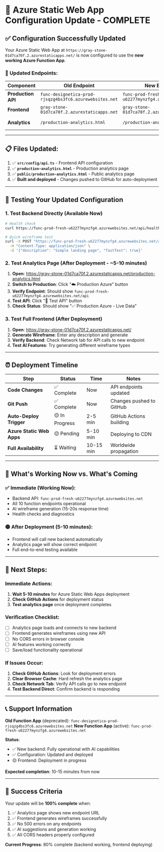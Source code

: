 # 🎯 Azure Static Web App Configuration Update - COMPLETE

## ✅ **Configuration Successfully Updated**

Your Azure Static Web App at `https://gray-stone-01d7ca70f.2.azurestaticapps.net/` is now configured to use the **new working Azure Function App**.

### 🔧 **Updated Endpoints:**

| Component          | Old Endpoint                                            | New Endpoint                                      | Status     |
| ------------------ | ------------------------------------------------------- | ------------------------------------------------- | ---------- |
| **Production API** | `func-designetica-prod-rjsqzg4bs3fc6.azurewebsites.net` | `func-prod-fresh-u62277mynzfg4.azurewebsites.net` | ✅ Working |
| **Frontend**       | `gray-stone-01d7ca70f.2.azurestaticapps.net`            | `gray-stone-01d7ca70f.2.azurestaticapps.net`      | ✅ Same    |
| **Analytics**      | `/production-analytics.html`                            | `/production-analytics.html`                      | ✅ Updated |

---

## 📋 **Files Updated:**

1. ✅ **`src/config/api.ts`** - Frontend API configuration
2. ✅ **`production-analytics.html`** - Production analytics page
3. ✅ **`public/production-analytics.html`** - Public analytics page
4. ✅ **Built and deployed** - Changes pushed to GitHub for auto-deployment

---

## 🧪 **Testing Your Updated Configuration**

### **1. Test Backend Directly (Available Now)**

```bash
# Health check
curl https://func-prod-fresh-u62277mynzfg4.azurewebsites.net/api/health

# Quick wireframe test
curl -X POST "https://func-prod-fresh-u62277mynzfg4.azurewebsites.net/api/generate-wireframe" \
  -H "Content-Type: application/json" \
  -d '{"description": "Simple landing page", "fastTest": true}'
```

### **2. Test Analytics Page (After Deployment - ~5-10 minutes)**

1. **Open**: https://gray-stone-01d7ca70f.2.azurestaticapps.net/production-analytics.html
2. **Switch to Production**: Click "☁️ Production Azure" button
3. **Verify Endpoint**: Should show `func-prod-fresh-u62277mynzfg4.azurewebsites.net/api`
4. **Test API**: Click "🧪 Test API" button
5. **Check Status**: Should show "✅ Production Azure - Live Data"

### **3. Test Full Frontend (After Deployment)**

1. **Open**: https://gray-stone-01d7ca70f.2.azurestaticapps.net/
2. **Generate Wireframe**: Enter any description and generate
3. **Verify Backend**: Check Network tab for API calls to new endpoint
4. **Test AI Features**: Try generating different wireframe types

---

## ⏰ **Deployment Timeline**

| Step                      | Status         | Time      | Notes                    |
| ------------------------- | -------------- | --------- | ------------------------ |
| **Code Changes**          | ✅ Complete    | Now       | API endpoints updated    |
| **Git Push**              | ✅ Complete    | Now       | Changes pushed to GitHub |
| **Auto-Deploy Trigger**   | 🟡 In Progress | 2-5 min   | GitHub Actions building  |
| **Azure Static Web Apps** | 🟡 Pending     | 5-10 min  | Deploying to CDN         |
| **Full Availability**     | ⏳ Waiting     | 10-15 min | Worldwide propagation    |

---

## 🎯 **What's Working Now vs. What's Coming**

### **✅ Immediate (Working Now):**

- Backend API: `func-prod-fresh-u62277mynzfg4.azurewebsites.net`
- All 10 function endpoints operational
- AI wireframe generation (15-20s response time)
- Health checks and diagnostics

### **🟡 After Deployment (5-10 minutes):**

- Frontend will call new backend automatically
- Analytics page will show correct endpoint
- Full end-to-end testing available

---

## 🚀 **Next Steps:**

### **Immediate Actions:**

1. **Wait 5-10 minutes** for Azure Static Web Apps deployment
2. **Check GitHub Actions** for deployment status
3. **Test analytics page** once deployment completes

### **Verification Checklist:**

- [ ] Analytics page loads and connects to new backend
- [ ] Frontend generates wireframes using new API
- [ ] No CORS errors in browser console
- [ ] AI features working correctly
- [ ] Save/load functionality operational

### **If Issues Occur:**

1. **Check GitHub Actions**: Look for deployment errors
2. **Clear Browser Cache**: Hard refresh the analytics page
3. **Check Network Tab**: Verify API calls go to new endpoint
4. **Test Backend Direct**: Confirm backend is responding

---

## 📞 **Support Information**

**Old Function App** (deprecated): `func-designetica-prod-rjsqzg4bs3fc6.azurewebsites.net`
**New Function App** (active): `func-prod-fresh-u62277mynzfg4.azurewebsites.net`

**Status**:

- ✅ New backend: Fully operational with AI capabilities
- ✅ Configuration: Updated and deployed
- 🟡 Frontend: Deployment in progress

**Expected completion**: 10-15 minutes from now

---

## 🎉 **Success Criteria**

Your update will be **100% complete** when:

1. ✅ Analytics page shows new endpoint URL
2. ✅ Frontend generates wireframes successfully
3. ✅ No 500 errors on any endpoints
4. ✅ AI suggestions and generation working
5. ✅ All CORS headers properly configured

**Current Progress**: 80% complete (backend working, frontend deploying)
